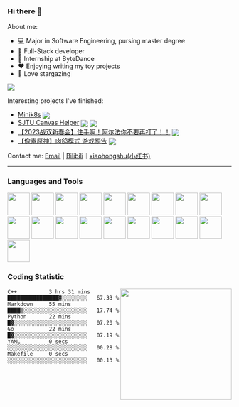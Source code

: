 ### Hi there 👋

About me:
- 💻 Major in Software Engineering, pursing master degree
- 🔧 Full-Stack developer
- 💼 Internship at ByteDance
- ❤️ Enjoying writing my toy projects
- 🔭 Love stargazing

![](https://pixel-profile.vercel.app/api/github-stats?username=Okabe-Rintarou-0)

Interesting projects I've finished:
+ [Minik8s](https://github.com/Okabe-Rintarou-0/Minik8s) <img align="center" src="https://img.shields.io/github/stars/Okabe-Rintarou-0/Minik8s" />
+ [SJTU Canvas Helper](https://github.com/Okabe-Rintarou-0/SJTU-Canvas-Helper) <img align="center" src="https://img.shields.io/github/stars/Okabe-Rintarou-0/SJTU-Canvas-Helper" /> <img align="center" src="https://img.shields.io/github/downloads/Okabe-Rintarou-0/SJTU-Canvas-Helper/total" />
+ [【2023战双新春会】住手啊！阿尔法你不要再打了！！](https://www.bilibili.com/video/BV1GG4y127S1) <img align="center" src="https://img.shields.io/badge/dynamic/json?label=views&query=$.data.stat.view&url=https://api.bilibili.com/x/web-interface/view?bvid=BV1GG4y127S1" />
+ [【像素原神】肉鸽模式 游戏预告](https://www.bilibili.com/video/BV13v411g7zv) <img align="center" src="https://img.shields.io/badge/dynamic/json?label=views&query=$.data.stat.view&url=https://api.bilibili.com/x/web-interface/view?bvid=BV13v411g7zv" />

Contact me: [Email](mailto:923048992@sjtu.edu.cn) | [Bilibili](https://space.bilibili.com/5200237)｜[xiaohongshu(小红书)](https://www.xiaohongshu.com/user/profile/621ed0df00000000100059cf)

----

### Languages and Tools

<code><img height="50" src="https://github.com/yurijserrano/Github-Profile-Readme-Logos/blob/master/programming%20languages/c%2B%2B.svg"></code>
<code><img height="50" src="https://raw.githubusercontent.com/yurijserrano/Github-Profile-Readme-Logos/df5bacba92a025537970ad7ad34a1c54e1aa6869/programming%20languages/c.svg"></code>
<code><img height="50" src="https://raw.githubusercontent.com/yurijserrano/Github-Profile-Readme-Logos/df5bacba92a025537970ad7ad34a1c54e1aa6869/programming%20languages/go.svg"></code>
<code><img height="50" src="https://raw.githubusercontent.com/yurijserrano/Github-Profile-Readme-Logos/df5bacba92a025537970ad7ad34a1c54e1aa6869/cloud/docker.svg"></code>
<code><img height="50" src="https://upload.wikimedia.org/wikipedia/commons/thumb/3/39/Kubernetes_logo_without_workmark.svg/617px-Kubernetes_logo_without_workmark.svg.png"/></code>
<code><img height="50" src="https://raw.githubusercontent.com/yurijserrano/Github-Profile-Readme-Logos/df5bacba92a025537970ad7ad34a1c54e1aa6869/programming%20languages/java.svg"></code>
<code><img height="50" src="https://raw.githubusercontent.com/yurijserrano/Github-Profile-Readme-Logos/df5bacba92a025537970ad7ad34a1c54e1aa6869/programming%20languages/python.svg"></code>
<code><img height="50" src="https://github.com/yurijserrano/Github-Profile-Readme-Logos/blob/master/programming%20languages/javascript.svg"></code>
<code><img height="50" src="https://raw.githubusercontent.com/yurijserrano/Github-Profile-Readme-Logos/df5bacba92a025537970ad7ad34a1c54e1aa6869/programming%20languages/c%23.svg"></code>
<code><img height="50" src="https://raw.githubusercontent.com/yurijserrano/Github-Profile-Readme-Logos/df5bacba92a025537970ad7ad34a1c54e1aa6869/databases/mysql.svg"></code>
<code><img height="50" src="https://raw.githubusercontent.com/yurijserrano/Github-Profile-Readme-Logos/df5bacba92a025537970ad7ad34a1c54e1aa6869/frameworks/react.svg"></code>
<code><img height="50" src="https://raw.githubusercontent.com/yurijserrano/Github-Profile-Readme-Logos/df5bacba92a025537970ad7ad34a1c54e1aa6869/frameworks/spring.svg"></code>
<code><img height="50" src="https://github.com/yurijserrano/Github-Profile-Readme-Logos/blob/master/tools/unity.png?raw=true"></code>
<code><img height="50" src="https://raw.githubusercontent.com/yurijserrano/Github-Profile-Readme-Logos/f994c418a134b58c4aec11152f6a4a33fa89da26/programming%20languages/dart.svg"></code>
<code><img height="50" src="https://www.vectorlogo.zone/logos/pytorch/pytorch-icon.svg"></code>
<code><img height="50" src="https://github.com/user-attachments/assets/d10c75a7-3419-44b4-833f-c94d63f4a49c"/></code>
<code><img height="50" src="https://github.com/user-attachments/assets/de491589-c422-499f-8aca-862f2fe04e38"/></code>
<code><img height="50" src="https://raw.githubusercontent.com/yurijserrano/Github-Profile-Readme-Logos/042e36c55d4d757621dedc4f03108213fbb57ec4/programming%20languages/rust.svg"></code>
<code><img height="50" src="https://raw.githubusercontent.com/yurijserrano/Github-Profile-Readme-Logos/042e36c55d4d757621dedc4f03108213fbb57ec4/frameworks/vuejs.svg"></code>

### Coding Statistic

<img src="https://github-readme-stats.vercel.app/api/wakatime?username=Okabe_Rintarou_0&layout=compact&langs_count=16&hide=makefile,tex,perl,shell" width="250" align="right"/>

<!--START_SECTION:waka-->

```text
C++          3 hrs 31 mins   ████████████████▓░░░░░░░░   67.33 %
Markdown     55 mins         ████▒░░░░░░░░░░░░░░░░░░░░   17.74 %
Python       22 mins         █▓░░░░░░░░░░░░░░░░░░░░░░░   07.20 %
Go           22 mins         █▓░░░░░░░░░░░░░░░░░░░░░░░   07.19 %
YAML         0 secs          ░░░░░░░░░░░░░░░░░░░░░░░░░   00.28 %
Makefile     0 secs          ░░░░░░░░░░░░░░░░░░░░░░░░░   00.13 %
```

<!--END_SECTION:waka-->



